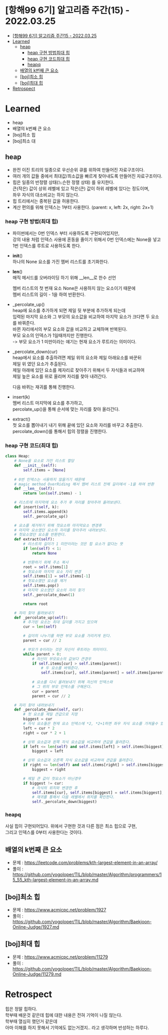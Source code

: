 # [항해99 6기] 알고리즘 주간(15) - 2022.03.25

<!-- TOC -->

- [[항해99 6기] 알고리즘 주간15 - 2022.03.25](#%ED%95%AD%ED%95%B499-6%EA%B8%B0-%EC%95%8C%EA%B3%A0%EB%A6%AC%EC%A6%98-%EC%A3%BC%EA%B0%8415---20220325)
- [Learned](#learned)
  - [heap](#heap)
    - [heap 구현 방법최대 힙](#heap-%EA%B5%AC%ED%98%84-%EB%B0%A9%EB%B2%95%EC%B5%9C%EB%8C%80-%ED%9E%99)
    - [heap 구현 코드최대 힙](#heap-%EA%B5%AC%ED%98%84-%EC%BD%94%EB%93%9C%EC%B5%9C%EB%8C%80-%ED%9E%99)
    - [heapq](#heapq)
  - [배열의 k번째 큰 요소](#%EB%B0%B0%EC%97%B4%EC%9D%98-k%EB%B2%88%EC%A7%B8-%ED%81%B0-%EC%9A%94%EC%86%8C)
  - [[boj]최소 힙](#boj%EC%B5%9C%EC%86%8C-%ED%9E%99)
  - [[boj]최대 힙](#boj%EC%B5%9C%EB%8C%80-%ED%9E%99)
- [Retrospect](#retrospect)

<!-- /TOC -->

# Learned
- heap
- 배열의 k번째 큰 요소
- [boj]최소 힙
- [boj]최소 대

## heap
- 완전 이진 트리의 일종으로 우선순위 큐를 위하여 만들어진 자료구조이다.
- 여러 개의 값들 중에서 최대값/최소값을 빠르게 찾아내도록 만들어진 자료구조이다.
- 힙은 일종의 반정렬 상태(느슨한 정렬 상태) 를 유지한다.  
  큰(작은) 값이 상위 레벨에 있고 작은(큰) 값이 하위 레벨에 있다는 정도이며,  
  좌우 자식의 대소비교는 하지 않는다.
- 힙 트리에서는 중복된 값을 허용한다.
- 계산 편의를 위해 인덱스는 1부터 사용한다. (parent: x, left: 2x, right: 2x+1)

### heap 구현 방법(최대 힙)
- 파이썬에서는 0번 인덱스 부터 사용하도록 구현되어있지만,  
  강의 내용 처럼 인덱스 사용에 혼동을 줄이기 위해서 0번 인덱스에는 None을 넣고  
  1번 인덱스를 루트로 사용하도록 한다.
- __init__()  
  하나의 None 요소를 가진 멤버 리스트를 초기화한다.  

- __len__()  
  매직 메서드를 오버라이딩 하기 위해 __len__로 한수 선언  

  멤버 리스트의 첫 번재 요소 None은 사용하지 않는 요소이기 때문에  
  멤버 리스트의 길이 - 1을 하여 반환한다.  

- _percolate_up()  
  heap에 요소를 추가하게 되면 제일 뒷 부분에 추가하게 되는데  
  입력된 마지막 요소와 그 부모의 요소값을 비교하여 마지막 요소가 크다면 두 요소를 바꿔준다.  
  바뀐 자리에서의 부모 요소와 값을 비교하고 교체하며 반복된다.  
  부모 요소의 인덱스가 1일때까지만 진행한다.  
  -> 부모 요소가 1 미만이라는 얘기는 현재 요소가 루트라는 의미이다.

- _percolate_down(cur)  
  heap에서 요소를 추출하려면 제일 위의 요소와 제일 아래요소를 바꾼뒤  
  제일 위 였던 요소가 추출된다.  
  제일 아래에 있던 요소를 제자리로 찾아주기 위해서 두 자식들과 비교하여  
  제일 높은 요소를 위로 올리며 자리를 찾아 내려간다.
  
  다음 바퀴는 재귀를 통해 진행한다.
  
- insert(k)  
  멤버 리스트 마지막에 요소를 추가하고,  
  percolate_up()을 통해 순서에 맞는 자리를 찾아 올라간다.

- extract()  
  첫 요소를 뽑아내기 내기 위해 끝에 있던 요소와 자리를 바꾸고 추출한다.  
  percolate_down()를 통해서 힙의 정렬을 진행한다.

### heap 구현 코드(최대 힙)
``` python
class Heap:
    # None을 요소로 가진 리스트 할당
    def __init__(self):
        self.items = [None]
    
    # 0번 인덱스는 사용하지 않을거기 때문에
    # magic method OverRiding 해서 멤버 리스트 전체 길이에서 -1을 하여 반환
    def __len__(self):
        return len(self.items) - 1

    # 리스트에 마지막에 요소 추가 후 자리를 찾아주려 올려보낸다.
    def insert(self, k):
        self.items.append(k)
        self._percolate_up()

    # 요소를 제거하기 위해 첫요소와 마지막요소 변경후
    # 마지막 요소였던 요소의 자리를 찾아주러 내려보낸다.
    # 첫요소였던 요소를 반환한다.
    def extract(self):
        # 리스트의 길이가 1 미만이라는 것은 힙 요소가 없다는 뜻
        if len(self) < 1:
            return None

        # 반환하기 위헤 주소 복사
        root = self.items[1]
        # 첫요소와 마지막 요소 자리 변경
        self.items[1] = self.items[-1]
        # 첫요소였던 요소를 제거
        self.items.pop()
        # 마지막 요소였던 요소의 자리 찾기
        self._percolate_down(1)

        return root

    # 자리 찾아 올려보내기
    def _percolate_up(self):
        # 추가된 요소는 최대 길이를 가지고 있으며
        cur = len(self)

        # 길이의 나누기를 하면 부모 요소를 가리키게 된다.
        parent = cur // 2

        # 부모가 0이라는 것은 자신이 루트라는 의미이다.
        while parent > 0:
            # 자신이 부모요소의 값보다 큰경우
            if self.items[cur] > self.items[parent]:
                # 두 요소를 바꿔준다.
                self.items[cur], self.items[parent] = self.items[parent], self.items[cur]
            
            # 요소를 다시 올려보내기 위해 자신의 인덱스와
            # 그 위의 부모 인덱스를 구해온다.
            cur = parent
            parent = cur // 2

    # 자리 찾아 내려보내기
    def _percolate_down(self, cur):
        # 첫 요소를 제일 큰값으로 지정
        biggest = cur
        # 자식 요소들은 현재 요소 인덱스에 *2, *2+1하면 좌우 자식 요소를 가져올수 있다.
        left = cur * 2
        right = cur * 2 + 1

        # 상위 요소값과 왼쪽 자식 요소값을 비교하여 큰값을 올려준다.
        if left <= len(self) and self.items[left] > self.items[biggest]:
            biggest = left

        # 상위 요소값과 오른쪽 자식 요소값을 비교하여 큰값을 올려준다.
        if right <= len(self) and self.items[right] > self.items[biggest]:
            biggest = right

        # 제일 큰 값이 첫요소가 아닌경우
        if biggest != cur:
            # 자식의 위치와 변경한 후
            self.items[cur], self.items[biggest] = self.items[biggest], self.items[cur]
            # 재귀를 통해서 다음 레벨에서 위치를 확인한다.
            self._percolate_down(biggest)
```
### heapq
사실 힙이 구현되어있다.
위에서 구현한 것과 다른 점은 최소 힙으로 구현,  
그리고 인덱스를 0부터 사용한다는 것이다.

## 배열의 k번째 큰 요소
- 문제 : https://leetcode.com/problems/kth-largest-element-in-an-array/
- 풀이 : https://github.com/yogoloper/TIL/blob/master/Algorithm/programmers/15_55_kth-largest-element-in-an-array.md  

## [boj]최소 힙
- 문제 : https://www.acmicpc.net/problem/1927
- 풀이 : https://github.com/yogoloper/TIL/blob/master/Algorithm/Baekjoon-Online-Judge/1927.md  

## [boj]최대 힙
- 문제 : https://www.acmicpc.net/problem/11279
- 풀이 : https://github.com/yogoloper/TIL/blob/master/Algorithm/Baekjoon-Online-Judge/11279.md  

# Retrospect
힙은 정말 힙하다.  
학부때 배운것 같은데 힙에 대한 내용은 전혀 기억이 나질 않는다.  
학부때 열심히 했던거 같은데  
아마 이해를 하지 못해서 기억에도 없는거겠지.. 라고 생각하며 반성하는 하루다.